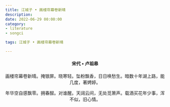 ```yaml
---
title: 江城子 • 画楼帘幕卷新晴
description:
date: 2022-06-29 00:00:00
category:
- literature
- songci

tags: 江城子 • 画楼帘幕卷新晴

---
```


<div id="poem-author">
    宋代 • 卢祖皋
</div>
<div id="poem-body">
<p class="poem-paragraph">画楼帘幕卷新晴。掩银屏。晓寒轻。坠粉飘香，日日唤愁生。暗数十年湖上路，能几度，著娉婷。</p>
<p class="poem-paragraph">年华空自感飘零。拥春酲。对谁醒。天阔云间，无处觅箫声。载酒买花年少事，浑不似，旧心情。</p>

</div>

<style>

#poem-author {
    width: 100%;
    text-align: center;
    margin: 20px 0;
    font-weight: bold;
}
#poem-body {
    width: 100%;
    text-align: center;
}
.poem-paragraph {
    font-family: "仿宋"
}

</style>